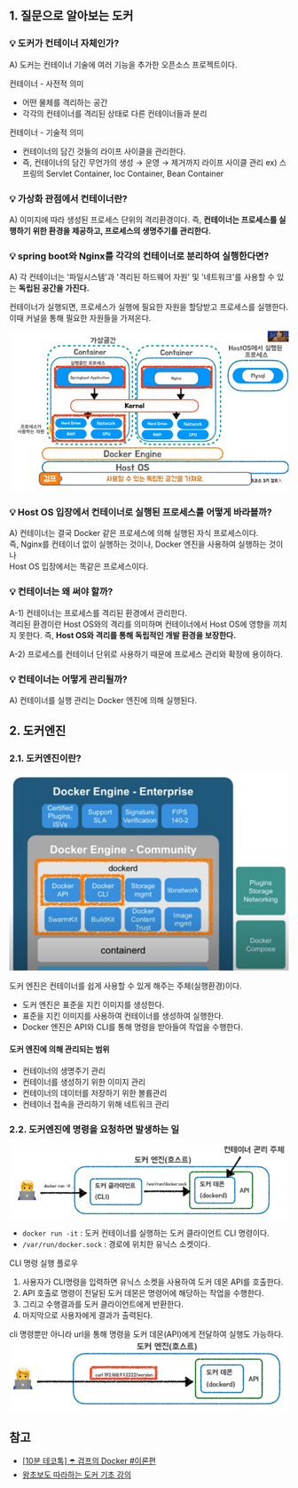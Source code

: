 ## 1. 질문으로 알아보는 도커

### 💡 도커가 컨테이너 자체인가?  
A) 도커는 컨테이너 기술에 여러 기능을 추가한 오픈소스 프로젝트이다.  

컨테이너 - 사전적 의미
- 어떤 물체를 격리하는 공간
- 각각의 컨테이너를 격리된 상태로 다른 컨테이너들과 분리

컨테이너 - 기술적 의미
- 컨테이너의 담긴 것들의 라이프 사이클을 관리한다.
- 즉, 컨테이너의 담긴 무언가의 생성 → 운영 → 제거까지 라이프 사이클 관리
    ex) 스프링의 Servlet Container, Ioc Container, Bean Container

### 💡 가상화 관점에서 컨테이너란?
A) 이미지에 따라 생성된 프로세스 단위의 격리환경이다.
	즉, **컨테이너는 프로세스를 실행하기 위한 환경을 제공하고, 프로세스의 생명주기를 관리한다.**  

### 💡 spring boot와 Nginx를 각각의 컨테이너로 분리하여 실행한다면?
A) 각 컨테이너는 '파일시스템'과 '격리된 하드웨어 자원' 및 '네트워크'를 사용할 수 있는 **독립된 공간을 가진다.**  

컨테이너가 실행되면, 프로세스가 실행에 필요한 자원을 할당받고 프로세스를 실행한다.  
이때 커널을 통해 필요한 자원들을 가져온다.  

![컨테이너_실행_참고](images/컨테이너_실행_참고.png)

### 💡 Host OS 입장에서 컨테이너로 실행된 프로세스를 어떻게 바라볼까?
A) 컨테이너는 결국 Docker 같은 프로세스에 의해 실행된 자식 프로세스이다.  
	즉, Nginx를 컨테이너 없이 실행하는 것이나, Docker 엔진을 사용하여 실행하는 것이나  
	Host OS 입장에서는 똑같은 프로세스이다.

### 💡 컨테이너는 왜 써야 할까?
A-1) 컨테이너는 프로세스를 격리된 환경에서 관리한다.  
	격리된 환경이란 Host OS와의 격리를 의미하며 컨테이너에서 Host OS에 영향을 끼치지 못한다.
	즉, **Host OS와 격리를 통해 독립적인 개발 환경을 보장한다.**

A-2) 프로세스를 컨테이너 단위로 사용하기 때문에 프로세스 관리와 확장에 용이하다.  

### 💡 컨테이너는 어떻게 관리될까?
A) 컨테이너를 실행 관리는 Docker 엔진에 의해 실행된다.

## 2. 도커엔진

### 2.1. 도커엔진이란?

![도커엔진](images/도커엔진.png)

도커 엔진은 컨테이너를 쉽게 사용할 수 있게 해주는 주체(실행환경)이다.  
- 도커 엔진은 표준을 지킨 이미지를 생성한다.  
- 표준을 지킨 이미지를 사용하여 컨테이너를 생성하여 실행한다.
- Docker 엔진은 API와 CLI를 통해 명령을 받아들여 작업을 수행한다.
#### 도커 엔진에 의해 관리되는 범위
- 컨테이너의 생명주기 관리  
- 컨테이너를 생성하기 위한 이미지 관리  
- 컨테이너의 데이터를 저장하기 위한 볼륨관리  
- 컨테이너 접속을 관리하기 위해 네트워크 관리  

### 2.2. 도커엔진에 명령을 요청하면 발생하는 일

![도커엔진_실행](images/도커엔진_실행.png)
- `docker run -it` : 도커 컨테이너를 실행하는 도커 클라이언트 CLI 명령이다.
- `/var/run/docker.sock` : 경로에 위치한 유닉스 소켓이다.

CLI 명령 실행 플로우
1. 사용자가 CLI명령을 입력하면 유닉스 소켓을 사용하여 도커 데몬 API를 호출한다.
2. API 호출로 명령이 전달된 도커 데몬은 명령어에 해당하는 작업을 수행한다.
3. 그리고 수행결과를 도커 클라이언트에게 반환한다.
4. 마지막으로 사용자에게 결과가 출력된다.

cli 명령뿐만 아니라 url을 통해 명령을 도커 데몬(API)에게 전달하여 실행도 가능하다.  
![도커엔진_API실행](images/도커엔진_API실행.png)

## 참고
- [[10분 테코톡] ☂️ 검프의 Docker #이론편](https://www.youtube.com/watch?v=IiNI6XAYtrs)
- [왕초보도 따라하는 도커 기초 강의](https://www.notion.so/b67ed727aea4467cbc3226bb0c8e8336?pvs=21)
